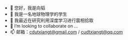 - 👋 您好，我是向韬
- 👀 我是一名地球物理学的学生
- 🌱 我最近在研究利用深度学习进行震相拾取
- 💞️ I’m looking to collaborate on ...
- 📫 邮箱：cdutxiangt@gmail.com / cudtxiangt@qq.com

<!---
xiangtao0318/xiangtao0318 is a ✨ special ✨ repository because its `README.md` (this file) appears on your GitHub profile.
You can click the Preview link to take a look at your changes.
--->
